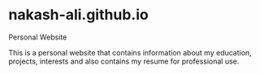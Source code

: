 # nakash-ali.github.io
Personal Website

This is a personal website that contains information about my education, projects, interests and also contains my resume for professional use.
